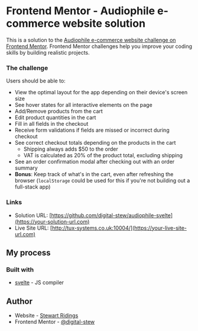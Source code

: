 # Frontend Mentor - Audiophile e-commerce website solution

This is a solution to the [Audiophile e-commerce website challenge on Frontend Mentor](https://www.frontendmentor.io/challenges/audiophile-ecommerce-website-C8cuSd_wx). Frontend Mentor challenges help you improve your coding skills by building realistic projects.

### The challenge

Users should be able to:

- View the optimal layout for the app depending on their device's screen size
- See hover states for all interactive elements on the page
- Add/Remove products from the cart
- Edit product quantities in the cart
- Fill in all fields in the checkout
- Receive form validations if fields are missed or incorrect during checkout
- See correct checkout totals depending on the products in the cart
  - Shipping always adds $50 to the order
  - VAT is calculated as 20% of the product total, excluding shipping
- See an order confirmation modal after checking out with an order summary
- **Bonus**: Keep track of what's in the cart, even after refreshing the browser (`localStorage` could be used for this if you're not building out a full-stack app)

### Links

- Solution URL: [https://github.com/digital-stew/audiophile-svelte](https://your-solution-url.com)
- Live Site URL: [http://tux-systems.co.uk:10004/](https://your-live-site-url.com)

## My process

### Built with

- [svelte](https://svelte.dev/) - JS compiler

## Author

- Website - [Stewart Ridings](https://tux-systems.co.uk)
- Frontend Mentor - [@digital-stew](https://www.frontendmentor.io/profile/digital-stew)
